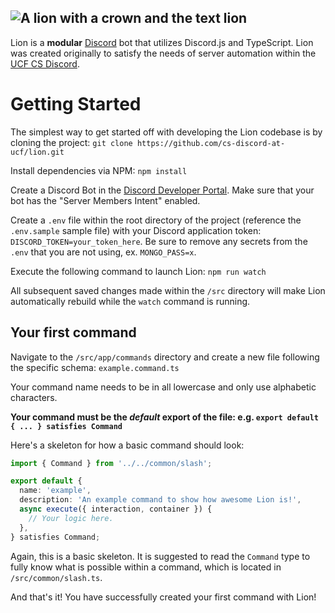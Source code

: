 ## ![A lion with a crown and the text lion](https://i.imgur.com/AX8My57.png)

Lion is a **modular** [Discord](https://discordapp.com/) bot that utilizes Discord.js and TypeScript. Lion was created originally to satisfy the needs of server automation within the [UCF CS Discord](https://discord.gg/KXdcdxZPTV).

# Getting Started

The simplest way to get started off with developing the Lion codebase is by cloning the project:
`git clone https://github.com/cs-discord-at-ucf/lion.git`

Install dependencies via NPM:
`npm install`

Create a Discord Bot in the [Discord Developer Portal](https://discord.com/developers/applications). Make sure that your bot has the "Server Members Intent" enabled.

Create a `.env` file within the root directory of the project (reference the `.env.sample` sample file) with your Discord application token:
`DISCORD_TOKEN=your_token_here`. Be sure to remove any secrets from the `.env` that you are not using, ex. `MONGO_PASS=x`.

Execute the following command to launch Lion:
`npm run watch`

All subsequent saved changes made within the `/src` directory will make Lion automatically rebuild while the `watch` command is running.

## Your first command

Navigate to the `/src/app/commands` directory and create a new file following the specific schema:
`example.command.ts`

Your command name needs to be in all lowercase and only use alphabetic characters.

**Your command must be the _default_ export of the file: e.g. `export default { ... } satisfies Command`**

Here's a skeleton for how a basic command should look:

```typescript
import { Command } from '../../common/slash';

export default {
  name: 'example',
  description: 'An example command to show how awesome Lion is!',
  async execute({ interaction, container }) {
    // Your logic here.
  },
} satisfies Command;
```

Again, this is a basic skeleton. It is suggested to read the `Command` type to fully know what is possible within a command, which is located in `/src/common/slash.ts`.

And that's it! You have successfully created your first command with Lion!
